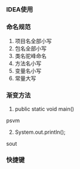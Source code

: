 ### IDEA使用


### 命名规范

1. 项目名全部小写
2. 包名全部小写
3. 类名驼峰命名
4. 方法名小写
5. 变量名小写
6. 常量大写


### 渐变方法

1. public static void main()

psvm

2. System.out.println();

sout


### 快捷键
